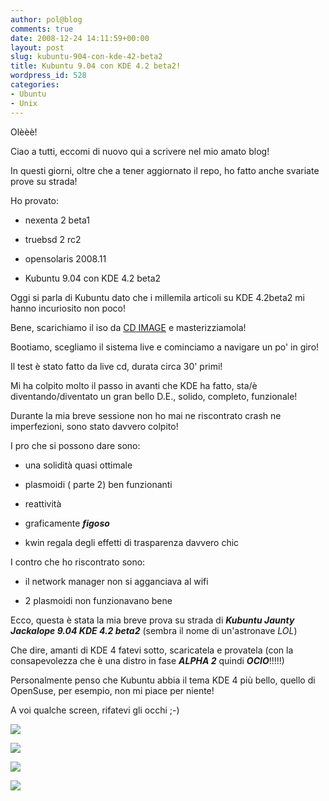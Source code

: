 ```yaml
---
author: pol@blog
comments: true
date: 2008-12-24 14:11:59+00:00
layout: post
slug: kubuntu-904-con-kde-42-beta2
title: Kubuntu 9.04 con KDE 4.2 beta2!
wordpress_id: 528
categories:
- Ubuntu
- Unix
---
```


Olèèè!

Ciao a tutti, eccomi di nuovo qui a scrivere nel mio amato blog!

In questi giorni, oltre che a tener aggiornato il repo, ho fatto anche svariate prove su strada!

Ho provato:



	
  * nexenta 2 beta1

	
  * truebsd 2 rc2

	
  * opensolaris 2008.11

	
  * Kubuntu 9.04 con KDE 4.2 beta2


Oggi si parla di Kubuntu dato che i millemila articoli su KDE 4.2beta2 mi hanno incuriosito non poco!

Bene, scarichiamo il iso da [CD IMAGE](www.cdimage.ubuntu.com) e masterizziamola!

Bootiamo, scegliamo il sistema live e cominciamo a navigare un po' in giro!

Il test è stato fatto da live cd, durata circa 30' primi!

Mi ha colpito molto il passo in avanti che KDE ha fatto, sta/è diventando/diventato un gran bello D.E., solido, completo, funzionale!

Durante la mia breve sessione non ho mai ne riscontrato crash ne imperfezioni, sono stato davvero colpito!

I pro che si possono dare sono:



	
  * una solidità quasi ottimale

	
  * plasmoidi ( parte 2) ben funzionanti

	
  * reattività

	
  * graficamente _**figoso**_

	
  * kwin regala degli effetti di trasparenza davvero chic


I contro che ho riscontrato sono:

	
  * il network manager non si agganciava al wifi

	
  * 2 plasmoidi non funzionavano bene


Ecco, questa è stata la mia breve prova su strada di _**Kubuntu Jaunty Jackalope 9.04 KDE 4.2 beta2**_ (sembra il nome di un'astronave _LOL_)

Che dire, amanti di KDE 4 fatevi sotto, scaricatela e provatela (con la consapevolezza che è una distro in fase _**ALPHA 2**_ quindi _**OCIO**_!!!!!)

Personalmente penso che Kubuntu abbia il tema KDE 4 più bello, quello di OpenSuse, per esempio, non mi piace per niente!

A voi qualche screen, rifatevi gli occhi ;-)


[![](http://www.allfreeportal.com/imghost/thumbs/284453schermata1.png)](http://www.allfreeportal.com/imghost/viewer.php?id=284453schermata1.png)




[![](http://www.allfreeportal.com/imghost/thumbs/721621schermata2.png)](http://www.allfreeportal.com/imghost/viewer.php?id=721621schermata2.png)




[![](http://www.allfreeportal.com/imghost/thumbs/428991schermata3.png)](http://www.allfreeportal.com/imghost/viewer.php?id=428991schermata3.png)




[![](http://www.allfreeportal.com/imghost/thumbs/561256schermata4.png)](http://www.allfreeportal.com/imghost/viewer.php?id=561256schermata4.png)
